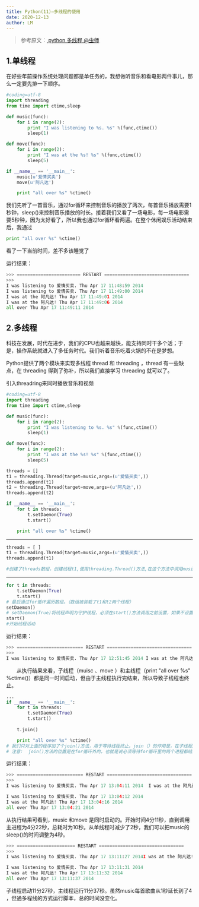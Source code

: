 ```yaml
---
title: Python(11)—多线程的使用
date: 2020-12-13
author: LM
---
```


> 参考原文：[ python 多线程  @虫师 ](https://www.cnblogs.com/fnng/p/3670789.html)

## 1.单线程

在好些年前操作系统处理问题都是单任务的，我想做听音乐和看电影两件事儿，那么一定要先排一下顺序。

```python
#coding=utf-8
import threading
from time import ctime,sleep

def music(func):
    for i in range(2):
        print "I was listening to %s. %s" %(func,ctime())
        sleep(1)

def move(func):
    for i in range(2):
        print "I was at the %s! %s" %(func,ctime())
        sleep(5)

if __name__ == '__main__':
    music(u'爱情买卖')
    move(u'阿凡达')

    print "all over %s" %ctime()
```

我们先听了一首音乐，通过for循环来控制音乐的播放了两次，每首音乐播放需要1秒钟，sleep()来控制音乐播放的时长。接着我们又看了一场电影，每一场电影需要5秒钟，因为太好看了，所以我也通过for循环看两遍。在整个休闲娱乐活动结束后，我通过

```python
print "all over %s" %ctime()
```

看了一下当前时间，差不多该睡觉了

运行结果：

```python
>>> ======================== RESTART ================================
>>> 
I was listening to 爱情买卖. Thu Apr 17 11:48:59 2014
I was listening to 爱情买卖. Thu Apr 17 11:49:00 2014
I was at the 阿凡达! Thu Apr 17 11:49:01 2014
I was at the 阿凡达! Thu Apr 17 11:49:06 2014
all over Thu Apr 17 11:49:11 2014
```

## 2.多线程

科技在发展，时代在进步，我们的CPU也越来越快，能支持同时干多个活；于是，操作系统就进入了多任务时代。我们听着音乐吃着火锅的不在是梦想。

Python提供了两个模块来实现多线程 thread 和 threading ，thread 有一些缺点，在 threading 得到了弥补，所以我们直接学习 threading 就可以了。

引入threadring来同时播放音乐和视频

```python
#coding=utf-8
import threading
from time import ctime,sleep

def music(func):
    for i in range(2):
        print "I was listening to %s. %s" %(func,ctime())
        sleep(1)

def move(func):
    for i in range(2):
        print "I was at the %s! %s" %(func,ctime())
        sleep(5)

threads = []
t1 = threading.Thread(target=music,args=(u'爱情买卖',))
threads.append(t1)
t2 = threading.Thread(target=move,args=(u'阿凡达',))
threads.append(t2)

if __name__ == '__main__':
    for t in threads:
        t.setDaemon(True)
        t.start()

    print "all over %s" %ctime()
```

------------------------------------------------------------------------------------------------------------------

```python
threads = [ ]
t1 = threading.Thread(target=music,args=(u'爱情买卖',))
threads.append(t1)

#创建了threads数组，创建线程t1,使用threading.Thread()方法,在这个方法中调用music方法target=music，args方法对music进行传参。 把创建好的线程t1装到threads数组中。
```

------------------------------------------------------------------------------------------------------------------

```python
for t in threads:
    t.setDaemon(True)
    t.start()
# 最后通过for循环遍历数组。（数组被装载了t1和t2两个线程）
setDaemon()
# setDaemon(True)将线程声明为守护线程，必须在start()方法调用之前设置，如果不设置为守护线程程序会被无限挂起。子线程启动后，父线程也继续执行下去，当父线程执行完最后一条语句print "all over %s" %ctime()后，没有等待子线程，直接就退出了，同时子线程也一同结束
start()
#开始线程活动
```

运行结果：

```python
>>> ========================= RESTART ================================
>>> 
I was listening to 爱情买卖. Thu Apr 17 12:51:45 2014 I was at the 阿凡达! Thu Apr 17 12:51:45 2014  all over Thu Apr 17 12:51:45 2014
```

　　从执行结果来看，子线程（muisc 、move ）和主线程（print "all over %s" %ctime()）都是同一时间启动，但由于主线程执行完结束，所以导致子线程也终止。 

```python
...
if __name__ == '__main__':
    for t in threads:
        t.setDaemon(True)
        t.start()
    
    t.join()

    print "all over %s" %ctime()
# 我们只对上面的程序加了个join()方法，用于等待线程终止。join（）的作用是，在子线程完成运行之前，这个子线程的父线程将一直被阻塞。
# 注意:  join()方法的位置是在for循环外的，也就是说必须等待for循环里的两个进程都结束后，才去执行主进程。
```

运行结果：

```python
>>> ========================= RESTART ================================
>>> 
I was listening to 爱情买卖. Thu Apr 17 13:04:11 2014  I was at the 阿凡达! Thu Apr 17 13:04:11 2014

I was listening to 爱情买卖. Thu Apr 17 13:04:12 2014
I was at the 阿凡达! Thu Apr 17 13:04:16 2014
all over Thu Apr 17 13:04:21 2014
```

从执行结果可看到，music 和move 是同时启动的。开始时间4分11秒，直到调用主进程为4分22秒，总耗时为10秒。从单线程时减少了2秒，我们可以把music的sleep()的时间调整为4秒。

```python
>>> ====================== RESTART ================================
>>> 
I was listening to 爱情买卖. Thu Apr 17 13:11:27 2014I was at the 阿凡达! Thu Apr 17 13:11:27 2014

I was listening to 爱情买卖. Thu Apr 17 13:11:31 2014
I was at the 阿凡达! Thu Apr 17 13:11:32 2014
all over Thu Apr 17 13:11:37 2014
```

子线程启动11分27秒，主线程运行11分37秒。虽然music每首歌曲从1秒延长到了4 ，但通多程线的方式运行脚本，总的时间没变化。
